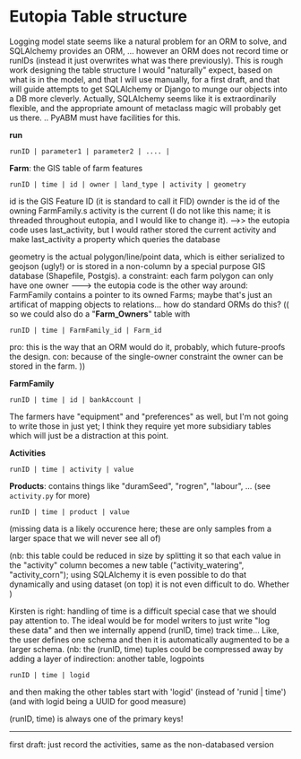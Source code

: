 # Eutopia Table structure

Logging model state seems like a natural problem for an ORM to solve, and SQLAlchemy provides an ORM, ... however
an ORM does not record time or runIDs (instead it just overwrites what was there previously).
This is rough work designing the table structure I would "naturally" expect, based on what is in the model,
and that I will use manually, for a first draft,
and that will guide attempts to get SQLAlchemy or Django to munge our objects into a DB more cleverly.
Actually, SQLAlchemy seems like it is extraordinarily flexible, and the appropriate amount of metaclass magic will probably get us there.
 .. PyABM must have facilities for this.

**run**
```
runID | parameter1 | parameter2 | .... |
```

**Farm**: the GIS table of farm features
```
runID | time | id | owner | land_type | activity | geometry
```
id is the GIS Feature ID (it is standard to call it FID)
ownder is the id of the owning FarmFamily.s
activity is the current (I do not like this name; it is threaded throughout eutopia, and I would like to change it).
  -->> the eutopia code uses last_activity, but I would rather stored the current activity and make last_activity a property which queries the database
  
geometry is the actual polygon/line/point data, which is either serialized to geojson (ugly!) or is stored in a non-column by a special purpose GIS database (Shapefile, Postgis).
a constraint: each farm polygon can only have one owner
 ---> the eutopia code is the other way around: FarmFamily contains a pointer to its owned Farms; maybe that's just an artificat of mapping objects to relations... how do standard ORMs do this?
((  so we could also do a "**Farm_Owners**" table with
```
runID | time | FarmFamily_id | Farm_id
```
pro: this is the way that an ORM would do it, probably, which future-proofs the design.
con: because of the single-owner constraint the owner can be stored in the farm.
))

**FarmFamily**
```
runID | time | id | bankAccount | 
```
The farmers have "equipment" and "preferences" as well, but I'm not going to write those in just yet; I think they require yet more subsidiary tables which will just be a distraction at this point.


**Activities**
```
runID | time | activity | value
```

**Products**: contains things like "duramSeed", "rogren", "labour", ... (see `activity.py` for more)
```
runID | time | product | value
```


(missing data is a likely occurence here; these are only samples from a larger space that we will never see all of)


(nb: this table could be reduced in size by splitting it so that each value in the "activity" column becomes a new table ("activity_watering", "activity_corn"); 
using SQLAlchemy it is even possible to do that dynamically and using dataset (on top) it is not even difficult to do. Whether )

Kirsten is right: handling of time is a difficult special case that we should pay attention to.
The ideal would be for model writers to just write "log these data" and then we internally append (runID, time) track time...
Like, the user defines one schema and then it is automatically augmented to be a larger schema.
(nb: the (runID, time) tuples could be compressed away by adding a layer of indirection: another table, 
logpoints
```
runID | time | logid
```
and then making the other tables start with 'logid' (instead of 'runid | time') (and with logid being a UUID for good measure)

(runID, time) is always one of the primary keys!

---------------
first draft: just record the activities, same as the non-databased version
